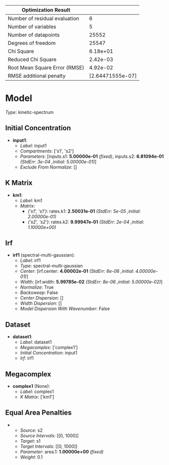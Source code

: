 | Optimization Result           |                  |
|-------------------------------|------------------|
| Number of residual evaluation | 6                |
| Number of variables           | 5                |
| Number of datapoints          | 25552            |
| Degrees of freedom            | 25547            |
| Chi Square                    | 6.18e+01         |
| Reduced Chi Square            | 2.42e-03         |
| Root Mean Square Error (RMSE) | 4.92e-02         |
| RMSE additional penalty       | [2.64471555e-07] |

# Model

_Type_: kinetic-spectrum

## Initial Concentration

* **input1**:
  * *Label*: input1
  * *Compartments*: ['s1', 's2']
  * *Parameters*: [inputs.s1: **5.00000e-01** *(fixed)*, inputs.s2: **6.81094e-01** *(StdErr: 3e-04 ,initial: 5.00000e-01)*]
  * *Exclude From Normalize*: []

## K Matrix

* **km1**:
  * *Label*: km1
  * *Matrix*: 
    * *('s1', 's1')*: rates.k1: **2.50031e-01** *(StdErr: 5e-05 ,initial: 2.00000e-01)*
    * *('s2', 's2')*: rates.k2: **9.99947e-01** *(StdErr: 2e-04 ,initial: 1.10000e+00)*
  

## Irf

* **irf1** (spectral-multi-gaussian):
  * *Label*: irf1
  * *Type*: spectral-multi-gaussian
  * *Center*: [irf.center: **4.00002e-01** *(StdErr: 6e-06 ,initial: 4.00000e-01)*]
  * *Width*: [irf.width: **5.99785e-02** *(StdErr: 8e-06 ,initial: 5.00000e-02)*]
  * *Normalize*: True
  * *Backsweep*: False
  * *Center Dispersion*: []
  * *Width Dispersion*: []
  * *Model Dispersion With Wavenumber*: False

## Dataset

* **dataset1**:
  * *Label*: dataset1
  * *Megacomplex*: ['complex1']
  * *Initial Concentration*: input1
  * *Irf*: irf1

## Megacomplex

* **complex1** (None):
  * *Label*: complex1
  * *K Matrix*: ['km1']

## Equal Area Penalties

* 
  * *Source*: s2
  * *Source Intervals*: [[0, 1000]]
  * *Target*: s1
  * *Target Intervals*: [[0, 1000]]
  * *Parameter*: area.1: **1.00000e+00** *(fixed)*
  * *Weight*: 0.1

